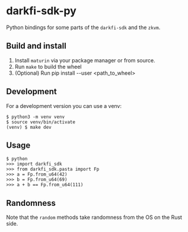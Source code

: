 # darkfi-sdk-py

Python bindings for some parts of the `darkfi-sdk` and the `zkvm`.

## Build and install

1. Install `maturin` via your package manager or from source.
2. Run `make` to build the wheel
3. (Optional) Run pip install --user <path_to_wheel>

## Development

For a development version you can use a venv:

```
$ python3 -m venv venv
$ source venv/bin/activate
(venv) $ make dev
```

## Usage

```
$ python
>>> import darkfi_sdk
>>> from darkfi_sdk.pasta import Fp
>>> a = Fp.from_u64(42)
>>> b = Fp.from_u64(69)
>>> a + b == Fp.from_u64(111)
```

## Randomness

Note that the `random` methods take randomness 
from the OS on the Rust side.
